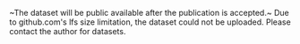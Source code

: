 ~The dataset will be public available after the publication is accepted.~
Due to github.com's lfs size limitation, the dataset could not be uploaded. Please contact the author for datasets.

